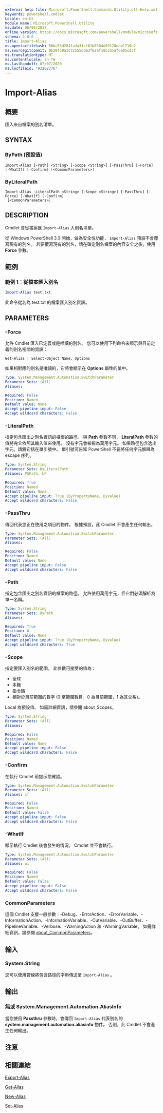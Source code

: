 ```yaml
---
external help file: Microsoft.PowerShell.Commands.Utility.dll-Help.xml
keywords: powershell,cmdlet
Locale: en-US
Module Name: Microsoft.PowerShell.Utility
ms.date: 06/09/2017
online version: https://docs.microsoft.com/powershell/module/microsoft.powershell.utility/import-alias?view=powershell-7.1&WT.mc_id=ps-gethelp
schema: 2.0.0
title: Import-Alias
ms.openlocfilehash: 50bc53d284fada31cf01b0504d89128eeb1710e2
ms.sourcegitcommit: 9b28fb9a3d72655bb63f62af18b3a5af6a05cd3f
ms.translationtype: MT
ms.contentlocale: zh-TW
ms.lasthandoff: 07/07/2020
ms.locfileid: "93202776"
---
```

# Import-Alias

## 概要
匯入來自檔案的別名清單。

## SYNTAX

### ByPath (預設值)

```
Import-Alias [-Path] <String> [-Scope <String>] [-PassThru] [-Force] [-WhatIf] [-Confirm] [<CommonParameters>]
```

### ByLiteralPath

```
Import-Alias -LiteralPath <String> [-Scope <String>] [-PassThru] [-Force] [-WhatIf] [-Confirm]
 [<CommonParameters>]
```

## DESCRIPTION

Cmdlet 會從檔案匯 `Import-Alias` 入別名清單。

從 Windows PowerShell 3.0 開始，做為安全性功能， `Import-Alias` 預設不會覆寫現有的別名。
若要覆寫現有的別名，請在確定別名檔案的內容安全之後，使用 **Force** 參數。

## 範例

### 範例 1︰從檔案匯入別名

```powershell
Import-Alias test.txt
```

此命令從名為 test.txt 的檔案匯入別名資訊。

## PARAMETERS

### -Force

允許 Cmdlet 匯入已定義或是唯讀的別名。
您可以使用下列命令來顯示與目前定義的別名相關的資訊：

`Get-Alias | Select-Object Name, Options`

如果相對應的別名是唯讀的，它將會顯示在 **Options** 屬性的值中。

```yaml
Type: System.Management.Automation.SwitchParameter
Parameter Sets: (All)
Aliases:

Required: False
Position: Named
Default value: None
Accept pipeline input: False
Accept wildcard characters: False
```

### -LiteralPath

指定包含匯出之別名資訊的檔案的路徑。
與 **Path** 參數不同， **LiteralPath** 參數的值將完全依照其輸入值來使用。
沒有字元會被視為萬用字元。
如果路徑包含逸出字元，請將它括在單引號中。
單引號可告知 PowerShell 不要將任何字元解釋為 escape 序列。

```yaml
Type: System.String
Parameter Sets: ByLiteralPath
Aliases: PSPath, LP

Required: True
Position: Named
Default value: None
Accept pipeline input: True (ByPropertyName, ByValue)
Accept wildcard characters: False
```

### -PassThru

傳回代表您正在使用之項目的物件。
根據預設，此 Cmdlet 不會產生任何輸出。

```yaml
Type: System.Management.Automation.SwitchParameter
Parameter Sets: (All)
Aliases:

Required: False
Position: Named
Default value: None
Accept pipeline input: False
Accept wildcard characters: False
```

### -Path

指定包含匯出之別名資訊的檔案的路徑。
允許使用萬用字元，但它們必須解析為單一名稱。

```yaml
Type: System.String
Parameter Sets: ByPath
Aliases:

Required: True
Position: 0
Default value: None
Accept pipeline input: True (ByPropertyName, ByValue)
Accept wildcard characters: True
```

### -Scope

指定要匯入別名的範圍。
此參數可接受的值為：

- 全球
- 本機
- 指令碼
- 相對於目前範圍的數字 (0 至範圍數目，0 為目前範圍，1 為其父系)。

Local 為預設值。
如需詳細資訊，請參閱 about_Scopes。

```yaml
Type: System.String
Parameter Sets: (All)
Aliases:

Required: False
Position: Named
Default value: None
Accept pipeline input: False
Accept wildcard characters: False
```

### -Confirm

在執行 Cmdlet 前提示您確認。

```yaml
Type: System.Management.Automation.SwitchParameter
Parameter Sets: (All)
Aliases: cf

Required: False
Position: Named
Default value: False
Accept pipeline input: False
Accept wildcard characters: False
```

### -WhatIf

顯示執行 Cmdlet 後會發生的情況。
Cmdlet 並不會執行。

```yaml
Type: System.Management.Automation.SwitchParameter
Parameter Sets: (All)
Aliases: wi

Required: False
Position: Named
Default value: False
Accept pipeline input: False
Accept wildcard characters: False
```

### CommonParameters

這個 Cmdlet 支援一般參數：-Debug、-ErrorAction、-ErrorVariable、-InformationAction、-InformationVariable、-OutVariable、-OutBuffer、-PipelineVariable、-Verbose、-WarningAction 和 -WarningVariable。 如需詳細資訊，請參閱 [about_CommonParameters](https://go.microsoft.com/fwlink/?LinkID=113216)。

## 輸入

### System.String

您可以使用管線將包含路徑的字串傳送至 `Import-Alias` 。

## 輸出

### 無或 System.Management.Automation.AliasInfo

當您使用 **Passthru** 參數時，會傳回 `Import-Alias` 代表別名的 **system.management.automation.aliasinfo** 物件。
否則，此 Cmdlet 不會產生任何輸出。

## 注意

## 相關連結

[Export-Alias](Export-Alias.md)

[Get-Alias](Get-Alias.md)

[New-Alias](New-Alias.md)

[Set-Alias](Set-Alias.md)

